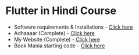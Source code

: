 <h1> Flutter in Hindi Course </h1>

<ul>

<li> Software requirements & Installations - <a href="https://flutter.dev/docs/get-started/install">Click here</a></li> 
<li> Adhaaaar (Complete) - <a href="https://github.com/TechGram-Academy/Adhaaaar">Click here</a></li> 
<li> My Website (Complete) - <a href="https://github.com/TechGram-Academy/my-website">Click here</a></li> 
<li> Book Mania starting code  - <a href="https://github.com/TechGram-Academy/book-mania-starter">Click here</a></li> 

</ul>